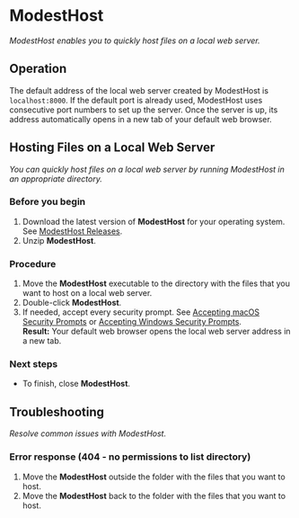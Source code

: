 # ModestHost
*ModestHost enables you to quickly host files on a local web server.*

## Operation
The default address of the local web server created by ModestHost is `localhost:8000`. If the default port is already used, ModestHost uses consecutive port numbers to set up the server. Once the server is up, its address automatically opens in a new tab of your default web browser.

## Hosting Files on a Local Web Server
*You can quickly host files on a local web server by running ModestHost in an appropriate directory.*

### Before you begin
1. Download the latest version of **ModestHost** for your operating system. See [ModestHost Releases](https://github.com/rafalkaron/ModestHost/releases).
2. Unzip **ModestHost**.

### Procedure
1. Move the **ModestHost** executable to the directory with the files that you want to host on a local web server.
1. Double-click **ModestHost**.
1. If needed, accept every security prompt. See [Accepting macOS Security Prompts](https://github.com/rafalkaron/ModestHost/wiki/Accepting-macOS-Security-Prompts) or [Accepting Windows Security Prompts](https://github.com/rafalkaron/ModestHost/wiki/Accepting-Windows-Security-Prompts).  
**Result:** Your default web browser opens the local web server address in a new tab.

### Next steps
* To finish, close **ModestHost**.

## Troubleshooting
*Resolve common issues with ModestHost.*
### Error response (404 - no permissions to list directory)
1. Move the **ModestHost** outside the folder with the files that you want to host.
2. Move the **ModestHost** back to the folder with the files that you want to host.
